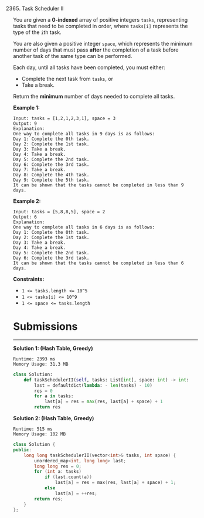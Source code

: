 2365. Task Scheduler II

You are given a **0-indexed** array of positive integers `tasks`, representing tasks that need to be completed in order, where `tasks[i]` represents the type of the `i`th task.

You are also given a positive integer `space`, which represents the minimum number of days that must pass **after** the completion of a task before another task of the same type can be performed.

Each day, until all tasks have been completed, you must either:

* Complete the next task from `tasks`, or
* Take a break.

Return the **minimum** number of days needed to complete all tasks.

 

**Example 1:**
```
Input: tasks = [1,2,1,2,3,1], space = 3
Output: 9
Explanation:
One way to complete all tasks in 9 days is as follows:
Day 1: Complete the 0th task.
Day 2: Complete the 1st task.
Day 3: Take a break.
Day 4: Take a break.
Day 5: Complete the 2nd task.
Day 6: Complete the 3rd task.
Day 7: Take a break.
Day 8: Complete the 4th task.
Day 9: Complete the 5th task.
It can be shown that the tasks cannot be completed in less than 9 days.
```

**Example 2:**
```
Input: tasks = [5,8,8,5], space = 2
Output: 6
Explanation:
One way to complete all tasks in 6 days is as follows:
Day 1: Complete the 0th task.
Day 2: Complete the 1st task.
Day 3: Take a break.
Day 4: Take a break.
Day 5: Complete the 2nd task.
Day 6: Complete the 3rd task.
It can be shown that the tasks cannot be completed in less than 6 days.
```

**Constraints:**

* `1 <= tasks.length <= 10^5`
* `1 <= tasks[i] <= 10^9`
* `1 <= space <= tasks.length`

# Submissions
---
**Solution 1: (Hash Table, Greedy)**
```
Runtime: 2393 ms
Memory Usage: 31.3 MB
```
```python
class Solution:
    def taskSchedulerII(self, tasks: List[int], space: int) -> int:
        last = defaultdict(lambda: - len(tasks) - 10)
        res = 0
        for a in tasks:
            last[a] = res = max(res, last[a] + space) + 1
        return res
```

**Solution 2: (Hash Table, Greedy)**
```
Runtime: 515 ms
Memory Usage: 102 MB
```
```c++
class Solution {
public:
    long long taskSchedulerII(vector<int>& tasks, int space) {
        unordered_map<int, long long> last;
        long long res = 0;
        for (int a: tasks)
            if (last.count(a))
                last[a] = res = max(res, last[a] + space) + 1;
            else
                last[a] = ++res;
        return res;
    }
};
```
